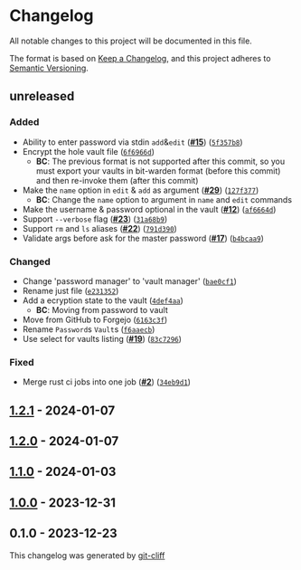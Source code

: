 # Changelog
All notable changes to this project will be documented in this file.

The format is based on [Keep a Changelog](https://keepachangelog.com/en/1.0.0/),
and this project adheres to [Semantic Versioning](https://semver.org/spec/v2.0.0.html).

## unreleased
### Added
-  Ability to enter password via stdin `add`&`edit` ([**#15**](https://git.4rs.nl/awiteb/lprs/issues/15)) ([`5f357b8`](https://git.4rs.nl/awiteb/lprs/commit/5f357b89cb6a49be1c5461fa4b6cd5aaec8e541f))
-  Encrypt the hole vault file ([`6f6966d`](https://git.4rs.nl/awiteb/lprs/commit/6f6966d5b25b2b5047081304f7597fe80ec95387))
    - **BC**:  The previous format is not supported after this commit, so
you must export your vaults in bit-warden format (before this commit)
and then re-invoke them (after this commit)
-  Make the `name` option in `edit` & `add` as argument ([**#29**](https://git.4rs.nl/awiteb/lprs/issues/29)) ([`127f377`](https://git.4rs.nl/awiteb/lprs/commit/127f3779f8d805c7e1f5209555d8929082f85c82))
    - **BC**:  Change the `name` option to argument in `name` and `edit` commands
-  Make the username & password optional in the vault ([**#12**](https://git.4rs.nl/awiteb/lprs/issues/12)) ([`af6664d`](https://git.4rs.nl/awiteb/lprs/commit/af6664da5c08cc39cf732d64ba74de1731095723))
-  Support `--verbose` flag ([**#23**](https://git.4rs.nl/awiteb/lprs/issues/23)) ([`31a68b9`](https://git.4rs.nl/awiteb/lprs/commit/31a68b927764a7eb0b38539f630b70fa258ae7aa))
-  Support `rm` and `ls` aliases ([**#22**](https://git.4rs.nl/awiteb/lprs/issues/22)) ([`791d390`](https://git.4rs.nl/awiteb/lprs/commit/791d390e636c1c29af23b343edb66279b791b121))
-  Validate args before ask for the master password ([**#17**](https://git.4rs.nl/awiteb/lprs/issues/17)) ([`b4bcaa9`](https://git.4rs.nl/awiteb/lprs/commit/b4bcaa92ca63b7c71ea5c28d5e9a6af3ecb88a91))
### Changed
-  Change 'password manager' to 'vault manager' ([`bae0cf1`](https://git.4rs.nl/awiteb/lprs/commit/bae0cf174736d9a1cd61becd20f7d87cf137249c))
-  Rename just file ([`e231352`](https://git.4rs.nl/awiteb/lprs/commit/e231352009c21886772b8f039d3e51ba0aeb7616))
-  Add a ecryption state to the vault ([`4def4aa`](https://git.4rs.nl/awiteb/lprs/commit/4def4aadb20cc367d57466dc5e88c3043e468d20))
    - **BC**:  Moving from password to vault
-  Move from GitHub to Forgejo ([`6163c3f`](https://git.4rs.nl/awiteb/lprs/commit/6163c3ff26ab81b07490a798f4047a09565ab1ac))
-  Rename `Password`s `Vault`s ([`f6aaecb`](https://git.4rs.nl/awiteb/lprs/commit/f6aaecb9cf43d7dfa3ef653ff0cd117b3197308b))
-  Use select for vaults listing ([**#19**](https://git.4rs.nl/awiteb/lprs/issues/19)) ([`83c7296`](https://git.4rs.nl/awiteb/lprs/commit/83c7296bf7bf469423f53b024cb65e608ff6c9d9))
### Fixed
-  Merge rust ci jobs into one job ([**#2**](https://git.4rs.nl/awiteb/lprs/issues/2)) ([`34eb9d1`](https://git.4rs.nl/awiteb/lprs/commit/34eb9d10f0ad514c6a7878fd8415a50f04db2be8))

## [1.2.1](https://git.4rs.nl/awiteb/lprs/compare/v1.2.0..v1.2.1) - 2024-01-07

## [1.2.0](https://git.4rs.nl/awiteb/lprs/compare/v1.1.0..v1.2.0) - 2024-01-07

## [1.1.0](https://git.4rs.nl/awiteb/lprs/compare/v1.0.0..v1.1.0) - 2024-01-03

## [1.0.0](https://git.4rs.nl/awiteb/lprs/compare/v0.1.0..v1.0.0) - 2023-12-31

## 0.1.0 - 2023-12-23

This changelog was generated by [git-cliff](https://github.com/orhun/git-cliff)
